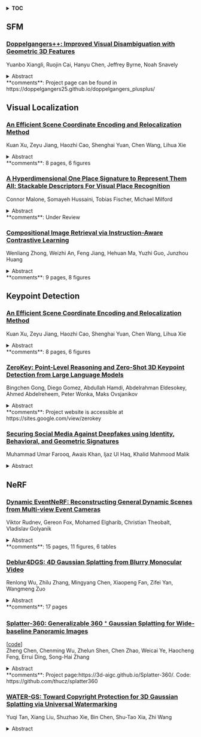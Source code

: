 <details>
  <summary><b>TOC</b></summary>
  <ol>
    <li><a href=#sfm>SFM</a></li>
      <ul>
        <li><a href=#Doppelgangers++:-Improved-Visual-Disambiguation-with-Geometric-3D-Features>Doppelgangers++: Improved Visual Disambiguation with Geometric 3D Features</a></li>
      </ul>
    </li>
    <li><a href=#visual-localization>Visual Localization</a></li>
      <ul>
        <li><a href=#An-Efficient-Scene-Coordinate-Encoding-and-Relocalization-Method>An Efficient Scene Coordinate Encoding and Relocalization Method</a></li>
        <li><a href=#A-Hyperdimensional-One-Place-Signature-to-Represent-Them-All:-Stackable-Descriptors-For-Visual-Place-Recognition>A Hyperdimensional One Place Signature to Represent Them All: Stackable Descriptors For Visual Place Recognition</a></li>
        <li><a href=#Compositional-Image-Retrieval-via-Instruction-Aware-Contrastive-Learning>Compositional Image Retrieval via Instruction-Aware Contrastive Learning</a></li>
      </ul>
    </li>
    <li><a href=#keypoint-detection>Keypoint Detection</a></li>
      <ul>
        <li><a href=#An-Efficient-Scene-Coordinate-Encoding-and-Relocalization-Method>An Efficient Scene Coordinate Encoding and Relocalization Method</a></li>
        <li><a href=#ZeroKey:-Point-Level-Reasoning-and-Zero-Shot-3D-Keypoint-Detection-from-Large-Language-Models>ZeroKey: Point-Level Reasoning and Zero-Shot 3D Keypoint Detection from Large Language Models</a></li>
        <li><a href=#Securing-Social-Media-Against-Deepfakes-using-Identity,-Behavioral,-and-Geometric-Signatures>Securing Social Media Against Deepfakes using Identity, Behavioral, and Geometric Signatures</a></li>
      </ul>
    </li>
    <li><a href=#nerf>NeRF</a></li>
      <ul>
        <li><a href=#Dynamic-EventNeRF:-Reconstructing-General-Dynamic-Scenes-from-Multi-view-Event-Cameras>Dynamic EventNeRF: Reconstructing General Dynamic Scenes from Multi-view Event Cameras</a></li>
        <li><a href=#Deblur4DGS:-4D-Gaussian-Splatting-from-Blurry-Monocular-Video>Deblur4DGS: 4D Gaussian Splatting from Blurry Monocular Video</a></li>
        <li><a href=#Splatter-360:-Generalizable-360$^{\circ}$-Gaussian-Splatting-for-Wide-baseline-Panoramic-Images>Splatter-360: Generalizable 360$^{\circ}$ Gaussian Splatting for Wide-baseline Panoramic Images</a></li>
        <li><a href=#WATER-GS:-Toward-Copyright-Protection-for-3D-Gaussian-Splatting-via-Universal-Watermarking>WATER-GS: Toward Copyright Protection for 3D Gaussian Splatting via Universal Watermarking</a></li>
      </ul>
    </li>
  </ol>
</details>

## SFM  

### [Doppelgangers++: Improved Visual Disambiguation with Geometric 3D Features](http://arxiv.org/abs/2412.05826)  
Yuanbo Xiangli, Ruojin Cai, Hanyu Chen, Jeffrey Byrne, Noah Snavely  
<details>  
  <summary>Abstract</summary>  
  <ol>  
    Accurate 3D reconstruction is frequently hindered by visual aliasing, where visually similar but distinct surfaces (aka, doppelgangers), are incorrectly matched. These spurious matches distort the structure-from-motion (SfM) process, leading to misplaced model elements and reduced accuracy. Prior efforts addressed this with CNN classifiers trained on curated datasets, but these approaches struggle to generalize across diverse real-world scenes and can require extensive parameter tuning. In this work, we present Doppelgangers++, a method to enhance doppelganger detection and improve 3D reconstruction accuracy. Our contributions include a diversified training dataset that incorporates geo-tagged images from everyday scenes to expand robustness beyond landmark-based datasets. We further propose a Transformer-based classifier that leverages 3D-aware features from the MASt3R model, achieving superior precision and recall across both in-domain and out-of-domain tests. Doppelgangers++ integrates seamlessly into standard SfM and MASt3R-SfM pipelines, offering efficiency and adaptability across varied scenes. To evaluate SfM accuracy, we introduce an automated, geotag-based method for validating reconstructed models, eliminating the need for manual inspection. Through extensive experiments, we demonstrate that Doppelgangers++ significantly enhances pairwise visual disambiguation and improves 3D reconstruction quality in complex and diverse scenarios.  
  </ol>  
</details>  
**comments**: Project page can be found in
  https://doppelgangers25.github.io/doppelgangers_plusplus/  
  
  



## Visual Localization  

### [An Efficient Scene Coordinate Encoding and Relocalization Method](http://arxiv.org/abs/2412.06488)  
Kuan Xu, Zeyu Jiang, Haozhi Cao, Shenghai Yuan, Chen Wang, Lihua Xie  
<details>  
  <summary>Abstract</summary>  
  <ol>  
    Scene Coordinate Regression (SCR) is a visual localization technique that utilizes deep neural networks (DNN) to directly regress 2D-3D correspondences for camera pose estimation. However, current SCR methods often face challenges in handling repetitive textures and meaningless areas due to their reliance on implicit triangulation. In this paper, we propose an efficient scene coordinate encoding and relocalization method. Compared with the existing SCR methods, we design a unified architecture for both scene encoding and salient keypoint detection, enabling our system to focus on encoding informative regions, thereby significantly enhancing efficiency. Additionally, we introduce a mechanism that leverages sequential information during both map encoding and relocalization, which strengthens implicit triangulation, particularly in repetitive texture environments. Comprehensive experiments conducted across indoor and outdoor datasets demonstrate that the proposed system outperforms other state-of-the-art (SOTA) SCR methods. Our single-frame relocalization mode improves the recall rate of our baseline by 6.4% and increases the running speed from 56Hz to 90Hz. Furthermore, our sequence-based mode increases the recall rate by 11% while maintaining the original efficiency.  
  </ol>  
</details>  
**comments**: 8 pages, 6 figures  
  
### [A Hyperdimensional One Place Signature to Represent Them All: Stackable Descriptors For Visual Place Recognition](http://arxiv.org/abs/2412.06153)  
Connor Malone, Somayeh Hussaini, Tobias Fischer, Michael Milford  
<details>  
  <summary>Abstract</summary>  
  <ol>  
    Visual Place Recognition (VPR) enables coarse localization by comparing query images to a reference database of geo-tagged images. Recent breakthroughs in deep learning architectures and training regimes have led to methods with improved robustness to factors like environment appearance change, but with the downside that the required training and/or matching compute scales with the number of distinct environmental conditions encountered. Here, we propose Hyperdimensional One Place Signatures (HOPS) to simultaneously improve the performance, compute and scalability of these state-of-the-art approaches by fusing the descriptors from multiple reference sets captured under different conditions. HOPS scales to any number of environmental conditions by leveraging the Hyperdimensional Computing framework. Extensive evaluations demonstrate that our approach is highly generalizable and consistently improves recall performance across all evaluated VPR methods and datasets by large margins. Arbitrarily fusing reference images without compute penalty enables numerous other useful possibilities, three of which we demonstrate here: descriptor dimensionality reduction with no performance penalty, stacking synthetic images, and coarse localization to an entire traverse or environmental section.  
  </ol>  
</details>  
**comments**: Under Review  
  
### [Compositional Image Retrieval via Instruction-Aware Contrastive Learning](http://arxiv.org/abs/2412.05756)  
Wenliang Zhong, Weizhi An, Feng Jiang, Hehuan Ma, Yuzhi Guo, Junzhou Huang  
<details>  
  <summary>Abstract</summary>  
  <ol>  
    Composed Image Retrieval (CIR) involves retrieving a target image based on a composed query of an image paired with text that specifies modifications or changes to the visual reference. CIR is inherently an instruction-following task, as the model needs to interpret and apply modifications to the image. In practice, due to the scarcity of annotated data in downstream tasks, Zero-Shot CIR (ZS-CIR) is desirable. While existing ZS-CIR models based on CLIP have shown promising results, their capability in interpreting and following modification instructions remains limited. Some research attempts to address this by incorporating Large Language Models (LLMs). However, these approaches still face challenges in effectively integrating multimodal information and instruction understanding. To tackle above challenges, we propose a novel embedding method utilizing an instruction-tuned Multimodal LLM (MLLM) to generate composed representation, which significantly enhance the instruction following capability for a comprehensive integration between images and instructions. Nevertheless, directly applying MLLMs introduces a new challenge since MLLMs are primarily designed for text generation rather than embedding extraction as required in CIR. To address this, we introduce a two-stage training strategy to efficiently learn a joint multimodal embedding space and further refining the ability to follow modification instructions by tuning the model in a triplet dataset similar to the CIR format. Extensive experiments on four public datasets: FashionIQ, CIRR, GeneCIS, and CIRCO demonstrates the superior performance of our model, outperforming state-of-the-art baselines by a significant margin. Codes are available at the GitHub repository.  
  </ol>  
</details>  
**comments**: 9 pages, 8 figures  
  
  



## Keypoint Detection  

### [An Efficient Scene Coordinate Encoding and Relocalization Method](http://arxiv.org/abs/2412.06488)  
Kuan Xu, Zeyu Jiang, Haozhi Cao, Shenghai Yuan, Chen Wang, Lihua Xie  
<details>  
  <summary>Abstract</summary>  
  <ol>  
    Scene Coordinate Regression (SCR) is a visual localization technique that utilizes deep neural networks (DNN) to directly regress 2D-3D correspondences for camera pose estimation. However, current SCR methods often face challenges in handling repetitive textures and meaningless areas due to their reliance on implicit triangulation. In this paper, we propose an efficient scene coordinate encoding and relocalization method. Compared with the existing SCR methods, we design a unified architecture for both scene encoding and salient keypoint detection, enabling our system to focus on encoding informative regions, thereby significantly enhancing efficiency. Additionally, we introduce a mechanism that leverages sequential information during both map encoding and relocalization, which strengthens implicit triangulation, particularly in repetitive texture environments. Comprehensive experiments conducted across indoor and outdoor datasets demonstrate that the proposed system outperforms other state-of-the-art (SOTA) SCR methods. Our single-frame relocalization mode improves the recall rate of our baseline by 6.4% and increases the running speed from 56Hz to 90Hz. Furthermore, our sequence-based mode increases the recall rate by 11% while maintaining the original efficiency.  
  </ol>  
</details>  
**comments**: 8 pages, 6 figures  
  
### [ZeroKey: Point-Level Reasoning and Zero-Shot 3D Keypoint Detection from Large Language Models](http://arxiv.org/abs/2412.06292)  
Bingchen Gong, Diego Gomez, Abdullah Hamdi, Abdelrahman Eldesokey, Ahmed Abdelreheem, Peter Wonka, Maks Ovsjanikov  
<details>  
  <summary>Abstract</summary>  
  <ol>  
    We propose a novel zero-shot approach for keypoint detection on 3D shapes. Point-level reasoning on visual data is challenging as it requires precise localization capability, posing problems even for powerful models like DINO or CLIP. Traditional methods for 3D keypoint detection rely heavily on annotated 3D datasets and extensive supervised training, limiting their scalability and applicability to new categories or domains. In contrast, our method utilizes the rich knowledge embedded within Multi-Modal Large Language Models (MLLMs). Specifically, we demonstrate, for the first time, that pixel-level annotations used to train recent MLLMs can be exploited for both extracting and naming salient keypoints on 3D models without any ground truth labels or supervision. Experimental evaluations demonstrate that our approach achieves competitive performance on standard benchmarks compared to supervised methods, despite not requiring any 3D keypoint annotations during training. Our results highlight the potential of integrating language models for localized 3D shape understanding. This work opens new avenues for cross-modal learning and underscores the effectiveness of MLLMs in contributing to 3D computer vision challenges.  
  </ol>  
</details>  
**comments**: Project website is accessible at
  https://sites.google.com/view/zerokey  
  
### [Securing Social Media Against Deepfakes using Identity, Behavioral, and Geometric Signatures](http://arxiv.org/abs/2412.05487)  
Muhammad Umar Farooq, Awais Khan, Ijaz Ul Haq, Khalid Mahmood Malik  
<details>  
  <summary>Abstract</summary>  
  <ol>  
    Trust in social media is a growing concern due to its ability to influence significant societal changes. However, this space is increasingly compromised by various types of deepfake multimedia, which undermine the authenticity of shared content. Although substantial efforts have been made to address the challenge of deepfake content, existing detection techniques face a major limitation in generalization: they tend to perform well only on specific types of deepfakes they were trained on.This dependency on recognizing specific deepfake artifacts makes current methods vulnerable when applied to unseen or varied deepfakes, thereby compromising their performance in real-world applications such as social media platforms. To address the generalizability of deepfake detection, there is a need for a holistic approach that can capture a broader range of facial attributes and manipulations beyond isolated artifacts. To address this, we propose a novel deepfake detection framework featuring an effective feature descriptor that integrates Deep identity, Behavioral, and Geometric (DBaG) signatures, along with a classifier named DBaGNet. Specifically, the DBaGNet classifier utilizes the extracted DBaG signatures, leveraging a triplet loss objective to enhance generalized representation learning for improved classification. Specifically, the DBaGNet classifier utilizes the extracted DBaG signatures and applies a triplet loss objective to enhance generalized representation learning for improved classification. To test the effectiveness and generalizability of our proposed approach, we conduct extensive experiments using six benchmark deepfake datasets: WLDR, CelebDF, DFDC, FaceForensics++, DFD, and NVFAIR. Specifically, to ensure the effectiveness of our approach, we perform cross-dataset evaluations, and the results demonstrate significant performance gains over several state-of-the-art methods.  
  </ol>  
</details>  
  
  



## NeRF  

### [Dynamic EventNeRF: Reconstructing General Dynamic Scenes from Multi-view Event Cameras](http://arxiv.org/abs/2412.06770)  
Viktor Rudnev, Gereon Fox, Mohamed Elgharib, Christian Theobalt, Vladislav Golyanik  
<details>  
  <summary>Abstract</summary>  
  <ol>  
    Volumetric reconstruction of dynamic scenes is an important problem in computer vision. It is especially challenging in poor lighting and with fast motion. It is partly due to the limitations of RGB cameras: To capture fast motion without much blur, the framerate must be increased, which in turn requires more lighting. In contrast, event cameras, which record changes in pixel brightness asynchronously, are much less dependent on lighting, making them more suitable for recording fast motion. We hence propose the first method to spatiotemporally reconstruct a scene from sparse multi-view event streams and sparse RGB frames. We train a sequence of cross-faded time-conditioned NeRF models, one per short recording segment. The individual segments are supervised with a set of event- and RGB-based losses and sparse-view regularisation. We assemble a real-world multi-view camera rig with six static event cameras around the object and record a benchmark multi-view event stream dataset of challenging motions. Our work outperforms RGB-based baselines, producing state-of-the-art results, and opens up the topic of multi-view event-based reconstruction as a new path for fast scene capture beyond RGB cameras. The code and the data will be released soon at https://4dqv.mpi-inf.mpg.de/DynEventNeRF/  
  </ol>  
</details>  
**comments**: 15 pages, 11 figures, 6 tables  
  
### [Deblur4DGS: 4D Gaussian Splatting from Blurry Monocular Video](http://arxiv.org/abs/2412.06424)  
Renlong Wu, Zhilu Zhang, Mingyang Chen, Xiaopeng Fan, Zifei Yan, Wangmeng Zuo  
<details>  
  <summary>Abstract</summary>  
  <ol>  
    Recent 4D reconstruction methods have yielded impressive results but rely on sharp videos as supervision. However, motion blur often occurs in videos due to camera shake and object movement, while existing methods render blurry results when using such videos for reconstructing 4D models. Although a few NeRF-based approaches attempted to address the problem, they struggled to produce high-quality results, due to the inaccuracy in estimating continuous dynamic representations within the exposure time. Encouraged by recent works in 3D motion trajectory modeling using 3D Gaussian Splatting (3DGS), we suggest taking 3DGS as the scene representation manner, and propose the first 4D Gaussian Splatting framework to reconstruct a high-quality 4D model from blurry monocular video, named Deblur4DGS. Specifically, we transform continuous dynamic representations estimation within an exposure time into the exposure time estimation. Moreover, we introduce exposure regularization to avoid trivial solutions, as well as multi-frame and multi-resolution consistency ones to alleviate artifacts. Furthermore, to better represent objects with large motion, we suggest blur-aware variable canonical Gaussians. Beyond novel-view synthesis, Deblur4DGS can be applied to improve blurry video from multiple perspectives, including deblurring, frame interpolation, and video stabilization. Extensive experiments on the above four tasks show that Deblur4DGS outperforms state-of-the-art 4D reconstruction methods. The codes are available at https://github.com/ZcsrenlongZ/Deblur4DGS.  
  </ol>  
</details>  
**comments**: 17 pages  
  
### [Splatter-360: Generalizable 360 $^{\circ}$ Gaussian Splatting for Wide-baseline Panoramic Images](http://arxiv.org/abs/2412.06250)  
[[code](https://github.com/thucz/splatter360)]  
Zheng Chen, Chenming Wu, Zhelun Shen, Chen Zhao, Weicai Ye, Haocheng Feng, Errui Ding, Song-Hai Zhang  
<details>  
  <summary>Abstract</summary>  
  <ol>  
    Wide-baseline panoramic images are frequently used in applications like VR and simulations to minimize capturing labor costs and storage needs. However, synthesizing novel views from these panoramic images in real time remains a significant challenge, especially due to panoramic imagery's high resolution and inherent distortions. Although existing 3D Gaussian splatting (3DGS) methods can produce photo-realistic views under narrow baselines, they often overfit the training views when dealing with wide-baseline panoramic images due to the difficulty in learning precise geometry from sparse 360$^{\circ}$ views. This paper presents \textit{Splatter-360}, a novel end-to-end generalizable 3DGS framework designed to handle wide-baseline panoramic images. Unlike previous approaches, \textit{Splatter-360} performs multi-view matching directly in the spherical domain by constructing a spherical cost volume through a spherical sweep algorithm, enhancing the network's depth perception and geometry estimation. Additionally, we introduce a 3D-aware bi-projection encoder to mitigate the distortions inherent in panoramic images and integrate cross-view attention to improve feature interactions across multiple viewpoints. This enables robust 3D-aware feature representations and real-time rendering capabilities. Experimental results on the HM3D~\cite{hm3d} and Replica~\cite{replica} demonstrate that \textit{Splatter-360} significantly outperforms state-of-the-art NeRF and 3DGS methods (e.g., PanoGRF, MVSplat, DepthSplat, and HiSplat) in both synthesis quality and generalization performance for wide-baseline panoramic images. Code and trained models are available at \url{https://3d-aigc.github.io/Splatter-360/}.  
  </ol>  
</details>  
**comments**: Project page:https://3d-aigc.github.io/Splatter-360/. Code:
  https://github.com/thucz/splatter360  
  
### [WATER-GS: Toward Copyright Protection for 3D Gaussian Splatting via Universal Watermarking](http://arxiv.org/abs/2412.05695)  
Yuqi Tan, Xiang Liu, Shuzhao Xie, Bin Chen, Shu-Tao Xia, Zhi Wang  
<details>  
  <summary>Abstract</summary>  
  <ol>  
    3D Gaussian Splatting (3DGS) has emerged as a pivotal technique for 3D scene representation, providing rapid rendering speeds and high fidelity. As 3DGS gains prominence, safeguarding its intellectual property becomes increasingly crucial since 3DGS could be used to imitate unauthorized scene creations and raise copyright issues. Existing watermarking methods for implicit NeRFs cannot be directly applied to 3DGS due to its explicit representation and real-time rendering process, leaving watermarking for 3DGS largely unexplored. In response, we propose WATER-GS, a novel method designed to protect 3DGS copyrights through a universal watermarking strategy. First, we introduce a pre-trained watermark decoder, treating raw 3DGS generative modules as potential watermark encoders to ensure imperceptibility. Additionally, we implement novel 3D distortion layers to enhance the robustness of the embedded watermark against common real-world distortions of point cloud data. Comprehensive experiments and ablation studies demonstrate that WATER-GS effectively embeds imperceptible and robust watermarks into 3DGS without compromising rendering efficiency and quality. Our experiments indicate that the 3D distortion layers can yield up to a 20% improvement in accuracy rate. Notably, our method is adaptable to different 3DGS variants, including 3DGS compression frameworks and 2D Gaussian splatting.  
  </ol>  
</details>  
  
  



